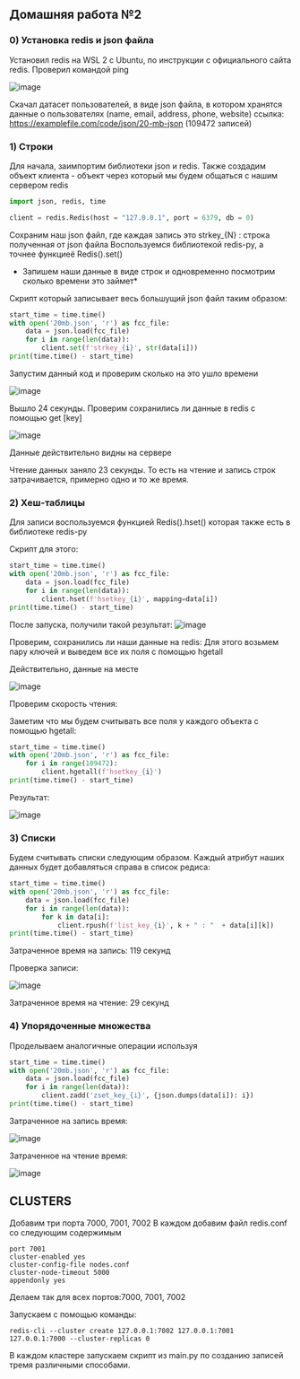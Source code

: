 ## Домашняя работа №2
### 0) Установка redis и json файла

Установил redis на WSL 2 с Ubuntu, по инструкции с официального сайта redis. Проверил командой ping 

![image](https://github.com/Aidaricus/MiptSDB/assets/108796735/a2b6e69e-6b10-4f52-9119-0c64a25b62d4)



Скачал датасет пользователей, в виде json файла, в котором хранятся данные о пользователях (name, email, address, phone, website)
ссылка: https://examplefile.com/code/json/20-mb-json
(109472 записей)

### 1) Строки

Для начала, заимпортим библиотеки json и redis. Также создадим объект клиента - объект через который мы будем общаться с нашим сервером redis
```python
import json, redis, time

client = redis.Redis(host = "127.0.0.1", port = 6379, db = 0)

```
Сохраним наш json файл, где каждая запись это strkey_{N} : строка полученная от json файла
Воспользуемся библиотекой redis-py, а точнее функциеё Redis().set()

* Запишем наши данные в виде строк и одновременно посмотрим сколько времени это займет*

Скрипт который записывает весь большущий json файл таким образом:

```python
start_time = time.time()
with open('20mb.json', 'r') as fcc_file:
    data = json.load(fcc_file)
    for i in range(len(data)):
        client.set(f'strkey_{i}', str(data[i]))
print(time.time() - start_time)
```

Запустим данный код и проверим сколько на это ушло времени

![image](https://github.com/Aidaricus/MiptSDB/assets/108796735/45c6113f-522c-4cee-8fd1-515c6e403634)

Вышло 24 секунды. Проверим сохранились ли данные в redis с помощью get [key]

![image](https://github.com/Aidaricus/MiptSDB/assets/108796735/4435f3df-174d-4b26-b87f-57f0c07d827f)

Данные действительно видны на сервере 

Чтение данных заняло 23 секунды. То есть на чтение и запись строк затрачивается, примерно одно и то же время. 

### 2) Хеш-таблицы

Для записи воспользуемся функцией Redis().hset() которая также есть в библиотеке redis-py

Скрипт для этого:

```python
start_time = time.time()
with open('20mb.json', 'r') as fcc_file:
    data = json.load(fcc_file)
    for i in range(len(data)):
        client.hset(f'hsetkey_{i}', mapping=data[i])
print(time.time() - start_time)

```

После запуска, получили такой результат:
![image](https://github.com/Aidaricus/MiptSDB/assets/108796735/b622b600-5c67-42f0-8279-ac5bf3fcc3df)

Проверим, сохранились ли наши данные на redis:
Для этого возьмем пару ключей и выведем все их поля с помощью hgetall

Действительно, данные на месте

![image](https://github.com/Aidaricus/MiptSDB/assets/108796735/b005344f-11ea-4307-ad81-e16514e3caa4)

Проверим скорость чтения: 

Заметим что мы будем считывать все поля у каждого объекта с помощью hgetall:
```python
start_time = time.time()
with open('20mb.json', 'r') as fcc_file:
    for i in range(109472):
        client.hgetall(f'hsetkey_{i}')
print(time.time() - start_time)
```

Результат: 

![image](https://github.com/Aidaricus/MiptSDB/assets/108796735/d6833294-33d4-445c-a390-6a73539214f1)

### 3) Списки

Будем считывать списки следующим образом. Каждый атрибут наших данных будет добавляться справа в список редиса:

```python
start_time = time.time()
with open('20mb.json', 'r') as fcc_file:
    data = json.load(fcc_file)
    for i in range(len(data)):
        for k in data[i]:
            client.rpush(f'list_key_{i}', k + " : "  + data[i][k])
print(time.time() - start_time)
```

Затраченное время на запись: 119 секунд

Проверка записи: 

![image](https://github.com/Aidaricus/MiptSDB/assets/108796735/e5888f64-ab32-4ac9-96d6-786adbd1321d)

Затраченное время на чтение: 29 cекунд

### 4) Упорядоченные множества

Проделываем аналогичные операции используя
```python
start_time = time.time()
with open('20mb.json', 'r') as fcc_file:
    data = json.load(fcc_file)
    for i in range(len(data)):
        client.zadd('zset_key_{i}', {json.dumps(data[i]): i})
print(time.time() - start_time)
```
Затраченное на запись время:

![image](https://github.com/Aidaricus/MiptSDB/assets/108796735/32511fe2-d147-4207-b1e7-19c5f6065528)

Затраченное на чтение время: 

![image](https://github.com/Aidaricus/MiptSDB/assets/108796735/884b28b6-b8e0-461e-be61-14f9d3383fae)


## CLUSTERS

Добавим три порта 7000, 7001, 7002
В каждом добавим файл redis.conf со следующим содержимым 

```
port 7001
cluster-enabled yes
cluster-config-file nodes.conf
cluster-node-timeout 5000
appendonly yes
```
Делаем так для всех портов:7000, 7001, 7002

Запускаем с помощью команды: 
```
redis-cli --cluster create 127.0.0.1:7002 127.0.0.1:7001 127.0.0.1:7000 --cluster-replicas 0
```

В каждом кластере запускаем скрипт из main.py по созданию записей тремя различными способами.


